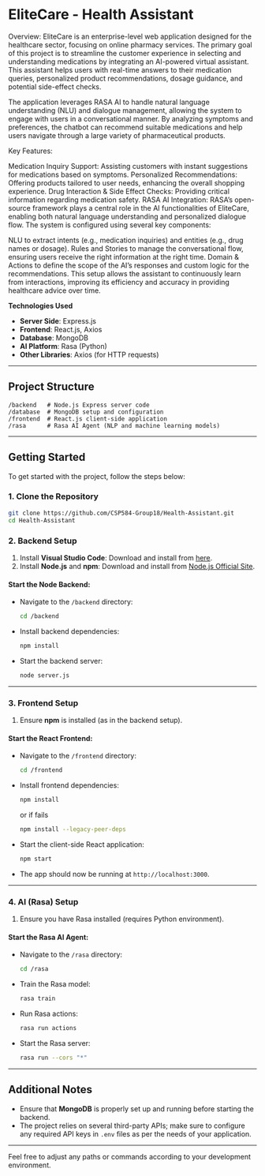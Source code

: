 
# EliteCare - Health Assistant
Overview: EliteCare is an enterprise-level web application designed for the healthcare sector, focusing on online pharmacy services. The primary goal of this project is to streamline the customer experience in selecting and understanding medications by integrating an AI-powered virtual assistant. This assistant helps users with real-time answers to their medication queries, personalized product recommendations, dosage guidance, and potential side-effect checks.

The application leverages RASA AI to handle natural language understanding (NLU) and dialogue management, allowing the system to engage with users in a conversational manner. By analyzing symptoms and preferences, the chatbot can recommend suitable medications and help users navigate through a large variety of pharmaceutical products.

Key Features:

Medication Inquiry Support: Assisting customers with instant suggestions for medications based on symptoms.
Personalized Recommendations: Offering products tailored to user needs, enhancing the overall shopping experience.
Drug Interaction & Side Effect Checks: Providing critical information regarding medication safety.
RASA AI Integration: RASA’s open-source framework plays a central role in the AI functionalities of EliteCare, enabling both natural language understanding and personalized dialogue flow. The system is configured using several key components:

NLU to extract intents (e.g., medication inquiries) and entities (e.g., drug names or dosage).
Rules and Stories to manage the conversational flow, ensuring users receive the right information at the right time.
Domain & Actions to define the scope of the AI’s responses and custom logic for the recommendations.
This setup allows the assistant to continuously learn from interactions, improving its efficiency and accuracy in providing healthcare advice over time.


**Technologies Used**

- **Server Side**: Express.js
- **Frontend**: React.js, Axios
- **Database**: MongoDB
- **AI Platform**: Rasa (Python)
- **Other Libraries**: Axios (for HTTP requests)

---

## Project Structure

```
/backend   # Node.js Express server code
/database  # MongoDB setup and configuration
/frontend  # React.js client-side application
/rasa      # Rasa AI Agent (NLP and machine learning models)
```

---

## Getting Started

To get started with the project, follow the steps below:

### 1. Clone the Repository

```bash
git clone https://github.com/CSP584-Group18/Health-Assistant.git
cd Health-Assistant
```

### 2. Backend Setup

1. Install **Visual Studio Code**: Download and install from [here](https://code.visualstudio.com/).
2. Install **Node.js** and **npm**: Download and install from [Node.js Official Site](https://nodejs.org/en).

#### Start the Node Backend:

- Navigate to the `/backend` directory:
  ```bash
  cd /backend
  ```

- Install backend dependencies:
  ```bash
  npm install
  ```

- Start the backend server:
  ```bash
  node server.js
  ```

---

### 3. Frontend Setup

1. Ensure **npm** is installed (as in the backend setup).

#### Start the React Frontend:

- Navigate to the `/frontend` directory:
  ```bash
  cd /frontend
  ```

- Install frontend dependencies:
  ```bash
  npm install
  ```
  or if fails
  ```bash
  npm install --legacy-peer-deps
  ```

- Start the client-side React application:
  ```bash
  npm start
  ```

- The app should now be running at `http://localhost:3000`.

---

### 4. AI (Rasa) Setup

1. Ensure you have Rasa installed (requires Python environment).

#### Start the Rasa AI Agent:

- Navigate to the `/rasa` directory:
  ```bash
  cd /rasa
  ```

- Train the Rasa model:
  ```bash
  rasa train
  ```

- Run Rasa actions:
  ```bash
  rasa run actions
  ```

- Start the Rasa server:
  ```bash
  rasa run --cors "*"   
  ```

---

## Additional Notes

- Ensure that **MongoDB** is properly set up and running before starting the backend.
- The project relies on several third-party APIs; make sure to configure any required API keys in `.env` files as per the needs of your application.
  
---

Feel free to adjust any paths or commands according to your development environment.
